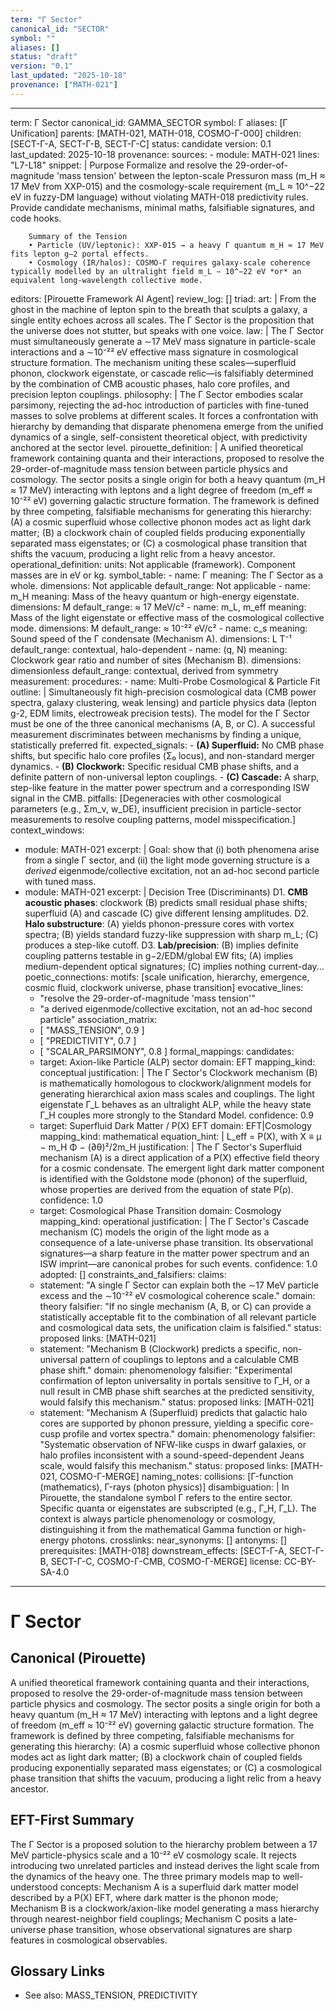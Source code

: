 ```yaml
---
term: "Γ Sector"
canonical_id: "SECTOR"
symbol: ""
aliases: []
status: "draft"
version: "0.1"
last_updated: "2025-10-18"
provenance: ["MATH-021"]
---
```


---
term: Γ Sector
canonical_id: GAMMA_SECTOR
symbol: Γ
aliases: [Γ Unification]
parents: [MATH-021, MATH-018, COSMO-Γ-000]
children: [SECT-Γ-A, SECT-Γ-B, SECT-Γ-C]
status: candidate
version: 0.1
last_updated: 2025-10-18
provenance:
  sources:
    - module: MATH-021
      lines: "L7-L18"
      snippet: |
        Purpose
        Formalize and resolve the 29-order-of-magnitude 'mass tension' between the lepton-scale Pressuron mass (m_H ≈ 17 MeV from XXP-015) and the cosmology-scale requirement (m_L ≈ 10^−22 eV in fuzzy-DM language) without violating MATH-018 predictivity rules. Provide candidate mechanisms, minimal maths, falsifiable signatures, and code hooks.

        Summary of the Tension
        • Particle (UV/leptonic): XXP-015 → a heavy Γ quantum m_H ≈ 17 MeV fits lepton g−2 portal effects.
        • Cosmology (IR/halos): COSMO-Γ requires galaxy-scale coherence typically modelled by an ultralight field m_L ∼ 10^−22 eV *or* an equivalent long-wavelength collective mode.
  editors: [Pirouette Framework AI Agent]
  review_log: []
triad:
  art: |
    From the ghost in the machine of lepton spin to the breath that sculpts a galaxy, a single entity echoes across all scales. The Γ Sector is the proposition that the universe does not stutter, but speaks with one voice.
  law: |
    The Γ Sector must simultaneously generate a ∼17 MeV mass signature in particle-scale interactions and a ∼10⁻²² eV effective mass signature in cosmological structure formation. The mechanism uniting these scales—superfluid phonon, clockwork eigenstate, or cascade relic—is falsifiably determined by the combination of CMB acoustic phases, halo core profiles, and precision lepton couplings.
  philosophy: |
    The Γ Sector embodies scalar parsimony, rejecting the ad-hoc introduction of particles with fine-tuned masses to solve problems at different scales. It forces a confrontation with hierarchy by demanding that disparate phenomena emerge from the unified dynamics of a single, self-consistent theoretical object, with predictivity anchored at the sector level.
pirouette_definition: |
  A unified theoretical framework containing quanta and their interactions, proposed to resolve the 29-order-of-magnitude mass tension between particle physics and cosmology. The sector posits a single origin for both a heavy quantum (m_H ≈ 17 MeV) interacting with leptons and a light degree of freedom (m_eff ≈ 10⁻²² eV) governing galactic structure formation. The framework is defined by three competing, falsifiable mechanisms for generating this hierarchy: (A) a cosmic superfluid whose collective phonon modes act as light dark matter; (B) a clockwork chain of coupled fields producing exponentially separated mass eigenstates; or (C) a cosmological phase transition that shifts the vacuum, producing a light relic from a heavy ancestor.
operational_definition:
  units: Not applicable (framework). Component masses are in eV or kg.
  symbol_table:
    - name: Γ
      meaning: The Γ Sector as a whole.
      dimensions: Not applicable
      default_range: Not applicable
    - name: m_H
      meaning: Mass of the heavy quantum or high-energy eigenstate.
      dimensions: M
      default_range: ≈ 17 MeV/c²
    - name: m_L, m_eff
      meaning: Mass of the light eigenstate or effective mass of the cosmological collective mode.
      dimensions: M
      default_range: ≈ 10⁻²² eV/c²
    - name: c_s
      meaning: Sound speed of the Γ condensate (Mechanism A).
      dimensions: L T⁻¹
      default_range: contextual, halo-dependent
    - name: (q, N)
      meaning: Clockwork gear ratio and number of sites (Mechanism B).
      dimensions: dimensionless
      default_range: contextual, derived from symmetry
  measurement:
    procedures:
      - name: Multi-Probe Cosmological & Particle Fit
        outline: |
          Simultaneously fit high-precision cosmological data (CMB power spectra, galaxy clustering, weak lensing) and particle physics data (lepton g-2, EDM limits, electroweak precision tests). The model for the Γ Sector must be one of the three canonical mechanisms (A, B, or C). A successful measurement discriminates between mechanisms by finding a unique, statistically preferred fit.
        expected_signals:
          - **(A) Superfluid:** No CMB phase shifts, but specific halo core profiles (Σ₀ locus), and non-standard merger dynamics.
          - **(B) Clockwork:** Specific residual CMB phase shifts, and a definite pattern of non-universal lepton couplings.
          - **(C) Cascade:** A sharp, step-like feature in the matter power spectrum and a corresponding ISW signal in the CMB.
        pitfalls: [Degeneracies with other cosmological parameters (e.g., Σm_ν, w_DE), insufficient precision in particle-sector measurements to resolve coupling patterns, model misspecification.]
context_windows:
  - module: MATH-021
    excerpt: |
      Goal: show that (i) both phenomena arise from a single Γ sector, and (ii) the light mode governing structure is a *derived* eigenmode/collective excitation, not an ad-hoc second particle with tuned mass.
  - module: MATH-021
    excerpt: |
      Decision Tree (Discriminants)
      D1. **CMB acoustic phases**: clockwork (B) predicts small residual phase shifts; superfluid (A) and cascade (C) give different lensing amplitudes.
      D2. **Halo substructure**: (A) yields phonon-pressure cores with vortex spectra; (B) yields standard fuzzy-like suppression with sharp m_L; (C) produces a step-like cutoff.
      D3. **Lab/precision**: (B) implies definite coupling patterns testable in g−2/EDM/global EW fits; (A) implies medium-dependent optical signatures; (C) implies nothing current-day...
poetic_connections:
  motifs: [scale unification, hierarchy, emergence, cosmic fluid, clockwork universe, phase transition]
  evocative_lines:
    - "resolve the 29-order-of-magnitude 'mass tension'"
    - "a derived eigenmode/collective excitation, not an ad-hoc second particle"
  association_matrix:
    - [ "MASS_TENSION", 0.9 ]
    - [ "PREDICTIVITY", 0.7 ]
    - [ "SCALAR_PARSIMONY", 0.8 ]
formal_mappings:
  candidates:
    - target: Axion-like Particle (ALP) sector
      domain: EFT
      mapping_kind: conceptual
      justification: |
        The Γ Sector's Clockwork mechanism (B) is mathematically homologous to clockwork/alignment models for generating hierarchical axion mass scales and couplings. The light eigenstate Γ_L behaves as an ultralight ALP, while the heavy state Γ_H couples more strongly to the Standard Model.
      confidence: 0.9
    - target: Superfluid Dark Matter / P(X) EFT
      domain: EFT|Cosmology
      mapping_kind: mathematical
      equation_hint: |
        L_eff = P(X), with X ≡ μ − m_H Φ − (∂θ)²/2m_H
      justification: |
        The Γ Sector's Superfluid mechanism (A) is a direct application of a P(X) effective field theory for a cosmic condensate. The emergent light dark matter component is identified with the Goldstone mode (phonon) of the superfluid, whose properties are derived from the equation of state P(ρ).
      confidence: 1.0
    - target: Cosmological Phase Transition
      domain: Cosmology
      mapping_kind: operational
      justification: |
        The Γ Sector's Cascade mechanism (C) models the origin of the light mode as a consequence of a late-universe phase transition. Its observational signatures—a sharp feature in the matter power spectrum and an ISW imprint—are canonical probes for such events.
      confidence: 1.0
  adopted: []
constraints_and_falsifiers:
  claims:
    - statement: "A single Γ Sector can explain both the ∼17 MeV particle excess and the ∼10⁻²² eV cosmological coherence scale."
      domain: theory
      falsifier: "If no single mechanism (A, B, or C) can provide a statistically acceptable fit to the combination of all relevant particle and cosmological data sets, the unification claim is falsified."
      status: proposed
      links: [MATH-021]
    - statement: "Mechanism B (Clockwork) predicts a specific, non-universal pattern of couplings to leptons and a calculable CMB phase shift."
      domain: phenomenology
      falsifier: "Experimental confirmation of lepton universality in portals sensitive to Γ_H, or a null result in CMB phase shift searches at the predicted sensitivity, would falsify this mechanism."
      status: proposed
      links: [MATH-021]
    - statement: "Mechanism A (Superfluid) predicts that galactic halo cores are supported by phonon pressure, yielding a specific core-cusp profile and vortex spectra."
      domain: phenomenology
      falsifier: "Systematic observation of NFW-like cusps in dwarf galaxies, or halo profiles inconsistent with a sound-speed-dependent Jeans scale, would falsify this mechanism."
      status: proposed
      links: [MATH-021, COSMO-Γ-MERGE]
naming_notes:
  collisions: [Γ-function (mathematics), Γ-rays (photon physics)]
  disambiguation: |
    In Pirouette, the standalone symbol Γ refers to the entire sector. Specific quanta or eigenstates are subscripted (e.g., Γ_H, Γ_L). The context is always particle phenomenology or cosmology, distinguishing it from the mathematical Gamma function or high-energy photons.
crosslinks:
  near_synonyms: []
  antonyms: []
  prerequisites: [MATH-018]
  downstream_effects: [SECT-Γ-A, SECT-Γ-B, SECT-Γ-C, COSMO-Γ-CMB, COSMO-Γ-MERGE]
license: CC-BY-SA-4.0
---

# Γ Sector

## Canonical (Pirouette)
A unified theoretical framework containing quanta and their interactions, proposed to resolve the 29-order-of-magnitude mass tension between particle physics and cosmology. The sector posits a single origin for both a heavy quantum (m_H ≈ 17 MeV) interacting with leptons and a light degree of freedom (m_eff ≈ 10⁻²² eV) governing galactic structure formation. The framework is defined by three competing, falsifiable mechanisms for generating this hierarchy: (A) a cosmic superfluid whose collective phonon modes act as light dark matter; (B) a clockwork chain of coupled fields producing exponentially separated mass eigenstates; or (C) a cosmological phase transition that shifts the vacuum, producing a light relic from a heavy ancestor.

## EFT-First Summary
The Γ Sector is a proposed solution to the hierarchy problem between a 17 MeV particle-physics scale and a 10⁻²² eV cosmology scale. It rejects introducing two unrelated particles and instead derives the light scale from the dynamics of the heavy one. The three primary models map to well-understood concepts: Mechanism A is a superfluid dark matter model described by a P(X) EFT, where dark matter is the phonon mode; Mechanism B is a clockwork/axion-like model generating a mass hierarchy through nearest-neighbor field couplings; Mechanism C posits a late-universe phase transition, whose observational signatures are sharp features in cosmological observables.

## Glossary Links
- See also: MASS_TENSION, PREDICTIVITY